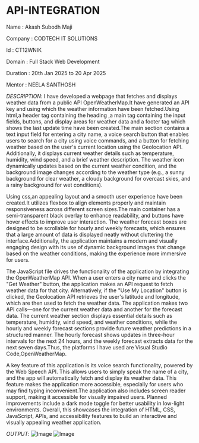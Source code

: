 # API-INTEGRATION

Name :  Akash Subodh Maji

Company : CODTECH IT SOLUTIONS 

Id : CT12WNIK

Domain : Full Stack Web Development 

Duration : 20th Jan 2025 to 20 Apr 2025

Mentor : NEELA SANTHOSH 

*DESCRIPTION*: I have developed a webpage that fetches and displays weather data from a public API OpenWeatherMap.It have generated an API key and using which the weather information have been fetched.Using html,a header tag containing the heading ,a main tag containing the input fields, buttons, and display areas for weather data and a footer tag which shows the last update time have been created.The main section contains a text input field for entering a city name, a voice search button that enables users to search for a city using voice commands, and a button for fetching weather based on the user's current location using the Geolocation API. Additionally, it displays current weather details such as temperature, humidity, wind speed, and a brief weather description. The weather icon dynamically updates based on the current weather condition, and the background image changes according to the weather type (e.g., a sunny background for clear weather, a cloudy background for overcast skies, and a rainy background for wet conditions).

Using css,an appealing layout and a smooth user experience have been created.It utilizes flexbox to align elements properly and maintain responsiveness across different screen sizes.The main container has a semi-transparent black overlay to enhance readability, and buttons have hover effects to improve user interaction. The weather forecast boxes are designed to be scrollable for hourly and weekly forecasts, which ensures that a large amount of data is displayed neatly without cluttering the interface.Additionally, the application maintains a modern and visually engaging design with its use of dynamic background images that change based on the weather conditions, making the experience more immersive for users.

The JavaScript file drives the functionality of the application by integrating the OpenWeatherMap API. When a user enters a city name and clicks the "Get Weather" button, the application makes an API request to fetch weather data for that city. Alternatively, if the "Use My Location" button is clicked, the Geolocation API retrieves the user's latitude and longitude, which are then used to fetch the weather data. The application makes two API calls—one for the current weather data and another for the forecast data. The current weather section displays essential details such as temperature, humidity, wind speed, and weather conditions, while the hourly and weekly forecast sections provide future weather predictions in a structured manner. The hourly forecast shows updates in three-hour intervals for the next 24 hours, and the weekly forecast extracts data for the next seven days.Thus, the platforms I have used are Visual Studio Code,OpenWeatherMap.

A key feature of this application is its voice search functionality, powered by the Web Speech API. This allows users to simply speak the name of a city, and the app will automatically fetch and display its weather data. This feature makes the application more accessible, especially for users who may find typing inconvenient.The application also includes screen reader support, making it accessible for visually impaired users. Planned improvements include a dark mode toggle for better usability in low-light environments. Overall, this showcases the integration of HTML, CSS, JavaScript, APIs, and accessibility features to build an interactive and visually appealing weather application.

*OUTPUT*:
![Image](https://github.com/user-attachments/assets/3d1d3f54-5ef9-44bd-afd4-318e3fe12455)
![Image](https://github.com/user-attachments/assets/46b5f08b-deeb-4402-84d4-943f46ed1eaf)

